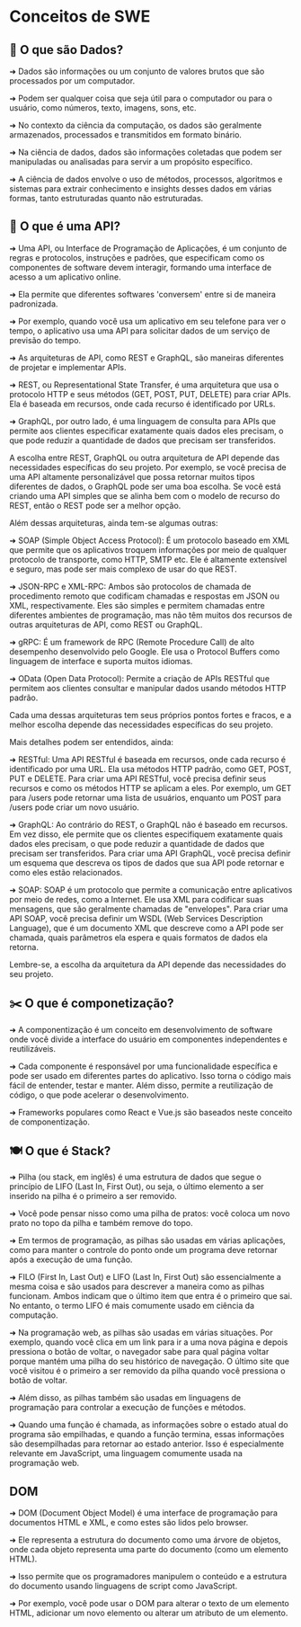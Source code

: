 # Conceitos de SWE

## :dna: O que são Dados?

<p>➜ Dados são informações ou um conjunto de valores brutos que são processados por um computador.</p>
<p>➜ Podem ser qualquer coisa que seja útil para o computador ou para o usuário, como números, texto, imagens, sons, etc.</p>
<p>➜ No contexto da ciência da computação, os dados são geralmente armazenados, processados e transmitidos em formato binário.</p>
<p>➜ Na ciência de dados, dados são informações coletadas que podem ser manipuladas ou analisadas para servir a um propósito específico.</p>
<p>➜ A ciência de dados envolve o uso de métodos, processos, algoritmos e sistemas para extrair conhecimento e insights desses dados em várias formas, tanto estruturadas quanto não estruturadas.</p>

## :link: O que é uma API?

<p> ➜ Uma API, ou Interface de Programação de Aplicações, é um conjunto de regras e protocolos, instruções e padrões, que especificam como os componentes de software devem interagir, formando uma interface de acesso a um aplicativo online.</p>
<p> ➜ Ela permite que diferentes softwares 'conversem' entre si de maneira padronizada.</p>
<p> ➜ Por exemplo, quando você usa um aplicativo em seu telefone para ver o tempo, o aplicativo usa uma API para solicitar dados de um serviço de previsão do tempo.</p>
<p> ➜ As arquiteturas de API, como REST e GraphQL, são maneiras diferentes de projetar e implementar APIs.</p>
<p> ➜ REST, ou Representational State Transfer, é uma arquitetura que usa o protocolo HTTP e seus métodos (GET, POST, PUT, DELETE) para criar APIs. Ela é baseada em recursos, onde cada recurso é identificado por URLs.
</p>
<p> ➜ GraphQL, por outro lado, é uma linguagem de consulta para APIs que permite aos clientes especificar exatamente quais dados eles precisam, o que pode reduzir a quantidade de dados que precisam ser transferidos.
</p>

<p> A escolha entre REST, GraphQL ou outra arquitetura de API depende das necessidades específicas do seu projeto. Por exemplo, se você precisa de uma API altamente personalizável que possa retornar muitos tipos diferentes de dados, o GraphQL pode ser uma boa escolha. Se você está criando uma API simples que se alinha bem com o modelo de recurso do REST, então o REST pode ser a melhor opção.</p>

Além dessas arquiteturas, ainda tem-se algumas outras:

<p>➜ SOAP (Simple Object Access Protocol): É um protocolo baseado em XML que permite que os aplicativos troquem informações por meio de qualquer protocolo de transporte, como HTTP, SMTP etc. Ele é altamente extensível e seguro, mas pode ser mais complexo de usar do que REST.</p>
<p>➜ JSON-RPC e XML-RPC: Ambos são protocolos de chamada de procedimento remoto que codificam chamadas e respostas em JSON ou XML, respectivamente. Eles são simples e permitem chamadas entre diferentes ambientes de programação, mas não têm muitos dos recursos de outras arquiteturas de API, como REST ou GraphQL.</p>
<p>➜ gRPC: É um framework de RPC (Remote Procedure Call) de alto desempenho desenvolvido pelo Google. Ele usa o Protocol Buffers como linguagem de interface e suporta muitos idiomas.</p>
<p>➜ OData (Open Data Protocol): Permite a criação de APIs RESTful que permitem aos clientes consultar e manipular dados usando métodos HTTP padrão.</p>

Cada uma dessas arquiteturas tem seus próprios pontos fortes e fracos, e a melhor escolha depende das necessidades específicas do seu projeto.

Mais detalhes podem ser entendidos, ainda:

<p>➜ RESTful: Uma API RESTful é baseada em recursos, onde cada recurso é identificado por uma URL. Ela usa métodos HTTP padrão, como GET, POST, PUT e DELETE. Para criar uma API RESTful, você precisa definir seus recursos e como os métodos HTTP se aplicam a eles. Por exemplo, um GET para /users pode retornar uma lista de usuários, enquanto um POST para /users pode criar um novo usuário.</p>
<p>➜ GraphQL: Ao contrário do REST, o GraphQL não é baseado em recursos. Em vez disso, ele permite que os clientes especifiquem exatamente quais dados eles precisam, o que pode reduzir a quantidade de dados que precisam ser transferidos. Para criar uma API GraphQL, você precisa definir um esquema que descreva os tipos de dados que sua API pode retornar e como eles estão relacionados.</p>
<p>➜ SOAP: SOAP é um protocolo que permite a comunicação entre aplicativos por meio de redes, como a Internet. Ele usa XML para codificar suas mensagens, que são geralmente chamadas de "envelopes". Para criar uma API SOAP, você precisa definir um WSDL (Web Services Description Language), que é um documento XML que descreve como a API pode ser chamada, quais parâmetros ela espera e quais formatos de dados ela retorna.</p>

<p>Lembre-se, a escolha da arquitetura da API depende das necessidades do seu projeto.</p>

## :scissors: O que é componetização?

<p>➜ A componentização é um conceito em desenvolvimento de software onde você divide a interface do usuário em componentes independentes e reutilizáveis.</p>
<p>➜ Cada componente é responsável por uma funcionalidade específica e pode ser usado em diferentes partes do aplicativo. Isso torna o código mais fácil de entender, testar e manter. Além disso, permite a reutilização de código, o que pode acelerar o desenvolvimento.</p>
<p>➜ Frameworks populares como React e Vue.js são baseados neste conceito de componentização.</p>

## :plate_with_cutlery: O que é Stack?

<p>➜ Pilha (ou stack, em inglês) é uma estrutura de dados que segue o princípio de LIFO (Last In, First Out), ou seja, o último elemento a ser inserido na pilha é o primeiro a ser removido.</p>
<p>➜ Você pode pensar nisso como uma pilha de pratos: você coloca um novo prato no topo da pilha e também remove do topo.</p>
<p>➜ Em termos de programação, as pilhas são usadas em várias aplicações, como para manter o controle do ponto onde um programa deve retornar após a execução de uma função.</p>
<p>➜ FILO (First In, Last Out) e LIFO (Last In, First Out) são essencialmente a mesma coisa e são usados para descrever a maneira como as pilhas funcionam. Ambos indicam que o último item que entra é o primeiro que sai. No entanto, o termo LIFO é mais comumente usado em ciência da computação.</p>
<p>➜ Na programação web, as pilhas são usadas em várias situações. Por exemplo, quando você clica em um link para ir a uma nova página e depois pressiona o botão de voltar, o navegador sabe para qual página voltar porque mantém uma pilha do seu histórico de navegação. O último site que você visitou é o primeiro a ser removido da pilha quando você pressiona o botão de voltar.</p>
<p>➜ Além disso, as pilhas também são usadas em linguagens de programação para controlar a execução de funções e métodos.</p>
<p>➜ Quando uma função é chamada, as informações sobre o estado atual do programa são empilhadas, e quando a função termina, essas informações são desempilhadas para retornar ao estado anterior. Isso é especialmente relevante em JavaScript, uma linguagem comumente usada na programação web.</p>

## DOM

<p>➜ DOM (Document Object Model) é uma interface de programação para documentos HTML e XML, e como estes são lidos pelo browser.</p>
<p>➜ Ele representa a estrutura do documento como uma árvore de objetos, onde cada objeto representa uma parte do documento (como um elemento HTML).</p>
<p>➜ Isso permite que os programadores manipulem o conteúdo e a estrutura do documento usando linguagens de script como JavaScript.</p>
<p>➜ Por exemplo, você pode usar o DOM para alterar o texto de um elemento HTML, adicionar um novo elemento ou alterar um atributo de um elemento.</p>
